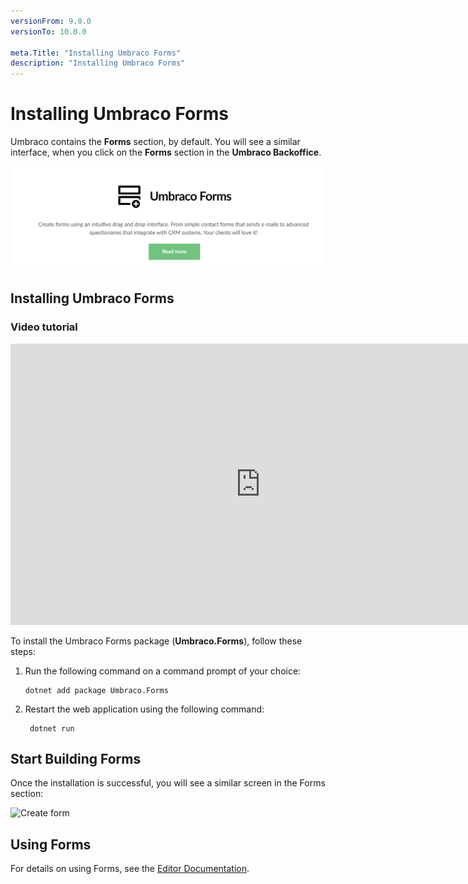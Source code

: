 ```yaml
---
versionFrom: 9.0.0
versionTo: 10.0.0

meta.Title: "Installing Umbraco Forms"
description: "Installing Umbraco Forms"
---
```


# Installing Umbraco Forms

Umbraco contains the **Forms** section, by default. You will see a similar interface, when you click on the **Forms** section in the **Umbraco Backoffice**.

![Form section in backoffice](images/Forms_Section_Backoffice.png)

## Installing Umbraco Forms

### Video tutorial
<iframe width="800" height="450" title="Installing Umbraco Forms" src="https://www.youtube.com/embed/3Aojbp_1MPc" frameborder="0" allow="autoplay; encrypted-media" allowfullscreen></iframe>

To install the Umbraco Forms package (**Umbraco.Forms**), follow these steps:

1. Run the following command on a command prompt of your choice:

    ```cli
    dotnet add package Umbraco.Forms
    ```

2. Restart the web application using the following command:

   ```cli
    dotnet run
    ```

## Start Building Forms

Once the installation is successful, you will see a similar screen in the Forms section:

![Create form](images/start-with-forms-v9.png)

## Using Forms

For details on using Forms, see the [Editor Documentation](../../Editor).
